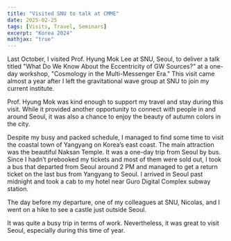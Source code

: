 ```yaml
---
title: "Visited SNU to talk at CMME"
date: 2025-02-25
tags: [Visits, Travel, Seminars]
excerpt: "Korea 2024"
mathjax: "true"
---
```

Last October, I visited Prof. Hyung Mok Lee at SNU, Seoul, to deliver
a talk titled "What Do We Know About the Eccentricity of GW Sources?"
at a one-day workshop, "Cosmology in the Multi-Messenger Era." This
visit came almost a year after I left the gravitational wave group at
SNU to join my current institute.

Prof. Hyung Mok was kind enough to support my travel and stay during
this visit. While it provided another opportunity to connect with
people in and around Seoul, it was also a chance to enjoy the beauty
of autumn colors in the city.

Despite my busy and packed schedule, I managed to find some time to
visit the coastal town of Yangyang on Korea’s east coast. The main
attraction was the beautiful Naksan Temple. It was a one-day trip from
Seoul by bus. Since I hadn’t prebooked my tickets and most of them
were sold out, I took a bus that departed from Seoul around 2 PM and
managed to get a return ticket on the last bus from Yangyang to
Seoul. I arrived in Seoul past midnight and took a cab to my hotel
near Guro Digital Complex subway station.

The day before my departure, one of my colleagues at SNU, Nicolas, and
I went on a hike to see a castle just outside Seoul.

It was quite a busy trip in terms of work. Nevertheless, it was great
to visit Seoul, especially during this time of year.




